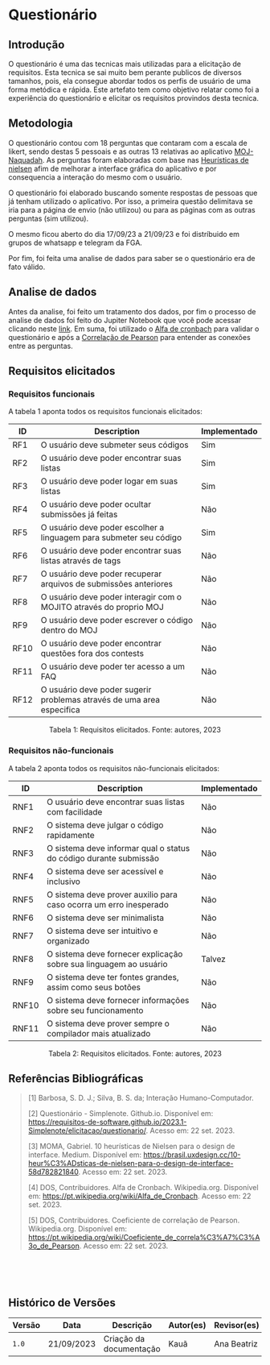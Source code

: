 # Questionário

## Introdução

O questionário é uma das tecnicas mais utilizadas para a elicitação de requisitos. Esta tecnica se sai muito bem perante publicos de diversos tamanhos, pois, ela consegue abordar todos os perfis de usuário de uma forma metódica e rápida. Este artefato tem como objetivo relatar como foi a experiência do questionário e elicitar os requisitos provindos desta tecnica.

## Metodologia

O questionário contou com 18 perguntas que contaram com a escala de likert, sendo destas 5 pessoais e as outras 13 relativas ao aplicativo [MOJ-Naquadah](https://moj.naquadah.com.br/cgi-bin/index.sh). As perguntas foram elaboradas com base nas [Heurísticas de nielsen](https://brasil.uxdesign.cc/10-heur%C3%ADsticas-de-nielsen-para-o-design-de-interface-58d782821840) afim de melhorar a interface gráfica do aplicativo e por consequencia a interação do mesmo com o usuário.

O questionário foi elaborado buscando somente respostas de pessoas que já tenham utilizado o aplicativo. Por isso, a primeira questão delimitava se iria para a página de envio (não utilizou) ou para as páginas com as outras perguntas (sim utilizou).

O mesmo ficou aberto do dia 17/09/23 a 21/09/23 e foi distríbuido em grupos de whatsapp e telegram da FGA.

Por fim, foi feita uma analise de dados para saber se o questionário era de fato válido.

## Analise de dados

Antes da analise, foi feito um tratamento dos dados, por fim o processo de analise de dados foi feito do Jupiter Notebook que você pode acessar clicando neste [link](https://github.com/ananorberto/Interacao-Humano-Computador/blob/main/analise_de_dados/analise.ipynb). Em suma, foi utilizado o [Alfa de cronbach](https://pt.wikipedia.org/wiki/Alfa_de_Cronbach) para validar o questionário e após a [Correlação de Pearson](https://pt.wikipedia.org/wiki/Coeficiente_de_correla%C3%A7%C3%A3o_de_Pearson) para entender as conexões entre as perguntas.

## Requisitos elicitados

### Requisitos funcionais

A tabela 1 aponta todos os requisitos funcionais elicitados:

| ID   | Description                                                        | Implementado |
| ---- | ------------------------------------------------------------------ | ------------ |
| RF1  | O usuário deve submeter seus códigos                               | Sim          |
| RF2  | O usuário deve poder encontrar suas listas                         | Sim          |
| RF3  | O usuário deve poder logar em suas listas                          | Sim          |
| RF4  | O usuário deve poder ocultar submissões já feitas                  | Não          |
| RF5  | O usuário deve poder escolher a linguagem para submeter seu código | Sim          |
| RF6  | O usuário deve poder encontrar suas listas através de tags         | Não          |
| RF7  | O usuário deve poder recuperar arquivos de submissões anteriores   | Não          |
| RF8  | O usuário deve poder interagir com o MOJITO através do proprio MOJ | Não          |
| RF9  | O usuário deve poder escrever o código dentro do MOJ               | Não          |
| RF10 | O usuário deve poder encontrar questões fora dos contests          | Não          |
| RF11 | O usuário deve poder ter acesso a um FAQ                           | Não          |
| RF12 | O usuário deve poder sugerir problemas através de uma area especifica | Não       |

<p align="center"> Tabela 1: Requisitos elicitados. Fonte: autores, 2023</p>

### Requisitos não-funcionais

A tabela 2 aponta todos os requisitos não-funcionais elicitados:

| ID    | Description                                                       | Implementado |
| ----- | ----------------------------------------------------------------- | ------------ |
| RNF1  | O usuário deve encontrar suas listas com facilidade               | Não          |
| RNF2  | O sistema deve julgar o código rapidamente                        | Não          |
| RNF3  | O sistema deve informar qual o status do código durante submissão | Não          |
| RNF4  | O sistema deve ser acessível e inclusivo                          | Não          |
| RNF5  | O sistema deve prover auxilio para caso ocorra um erro inesperado | Não          |
| RNF6  | O sistema deve ser minimalista                                    | Não          |
| RNF7  | O sistema deve ser intuitivo e organizado                         | Não          |
| RNF8  | O sistema deve fornecer explicação sobre sua linguagem ao usuário | Talvez       |
| RNF9  | O sistema deve ter fontes grandes, assim como seus botões         | Não          |
| RNF10 | O sistema deve fornecer informações sobre seu funcionamento       | Não          |
| RNF11 | O sistema deve prover sempre o compilador mais atualizado         | Não          |

<p align="center"> Tabela 2: Requisitos elicitados. Fonte: autores, 2023</p>

## Referências Bibliográficas

> [1] Barbosa, S. D. J.; Silva, B. S. da; Interação Humano-Computador.
>
> [2] Questionário - Simplenote. Github.io. Disponível em: <https://requisitos-de-software.github.io/2023.1-Simplenote/elicitacao/questionario/>. Acesso em: 22 set. 2023.
>
> [3] MOMA, Gabriel. 10 heurísticas de Nielsen para o design de interface. Medium. Disponível em: <https://brasil.uxdesign.cc/10-heur%C3%ADsticas-de-nielsen-para-o-design-de-interface-58d782821840>. Acesso em: 22 set. 2023.
>
> [4] DOS, Contribuidores. Alfa de Cronbach. Wikipedia.org. Disponível em: <https://pt.wikipedia.org/wiki/Alfa_de_Cronbach>. Acesso em: 22 set. 2023.
>
> [5] DOS, Contribuidores. Coeficiente de correlação de Pearson. Wikipedia.org. Disponível em: <https://pt.wikipedia.org/wiki/Coeficiente_de_correla%C3%A7%C3%A3o_de_Pearson>. Acesso em: 22 set. 2023.

‌

‌

## Histórico de Versões

| Versão | Data       | Descrição               | Autor(es) | Revisor(es) |
| ------ | ---------- | ----------------------- | --------- | ----------- |
| `1.0`  | 21/09/2023 | Criação da documentação | Kauã      | Ana Beatriz |
